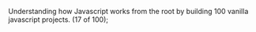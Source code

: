 Understanding how Javascript works from the root by building 100 vanilla javascript projects. (17 of 100);